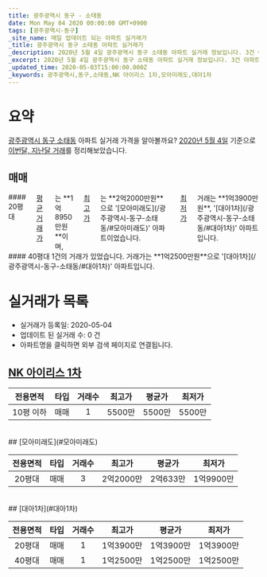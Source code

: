 ```yaml
---
title: 광주광역시 동구 - 소태동
date: Mon May 04 2020 00:00:00 GMT+0900
tags: [광주광역시-동구]
_site_name: 매일 업데이트 되는 아파트 실거래가
_title: 광주광역시 동구 소태동 아파트 실거래가
_description: 2020년 5월 4일 광주광역시 동구 소태동 아파트 실거래 정보입니다. 3건 아파트 정보가 있습니다.
_excerpt: 2020년 5월 4일 광주광역시 동구 소태동 아파트 실거래 정보입니다. 3건 아파트 정보가 있습니다.
_updated_time: 2020-05-03T15:00:00.000Z
_keywords: 광주광역시,동구,소태동,NK 아이리스 1차,모아미래도,대아1차
---
```





# 요약
<ins>광주광역시 동구 소태동</ins> 아파트 실거래 가격을 알아볼까요? <ins>2020년 5월 4일</ins> 기준으로 <ins>이번달, 지난달 거래</ins>를 정리해보았습니다.

## 매매
<div class="container">
<div class="six columns" markdown="1">
#### 20평대
<ins>평균 거래가</ins>는 **1억8950만원**이며, <ins>최고가</ins>는 **2억2000만원**으로 '[모아미래도](/광주광역시-동구-소태동/#모아미래도)' 아파트이었습니다. <ins>최저가</ins> 거래는 **1억3900만원**, '[대아1차](/광주광역시-동구-소태동/#대아1차)' 아파트입니다.
</div>
<div class="six columns" markdown="1">
#### 40평대
1건의 거래가 있었습니다. 거래가는 **1억2500만원**으로 '[대아1차](/광주광역시-동구-소태동/#대아1차)' 아파트입니다.
</div>
</div>



# 실거래가 목록
- 실거래가 등록일: 2020-05-04
- 업데이트 된 실거래 수: 0 건
- 아파트명을 클릭하면 외부 검색 페이지로 연결됩니다.

## [NK 아이리스 1차](#NK아이리스1차)

|전용면적|타입|거래수|최고가|평균가|최저가|
|:---:|:---:|:---:|:---:|:---:|:---:|
|10평 이하|<span class="deal-type-1">매매</span>|1|5500만|5500만|5500만|

<br/>
## [모아미래도](#모아미래도)

|전용면적|타입|거래수|최고가|평균가|최저가|
|:---:|:---:|:---:|:---:|:---:|:---:|
|20평대|<span class="deal-type-1">매매</span>|3|2억2000만|2억633만|1억9900만|

<br/>
## [대아1차](#대아1차)

|전용면적|타입|거래수|최고가|평균가|최저가|
|:---:|:---:|:---:|:---:|:---:|:---:|
|20평대|<span class="deal-type-1">매매</span>|1|1억3900만|1억3900만|1억3900만|
|40평대|<span class="deal-type-1">매매</span>|1|1억2500만|1억2500만|1억2500만|

<br/>



